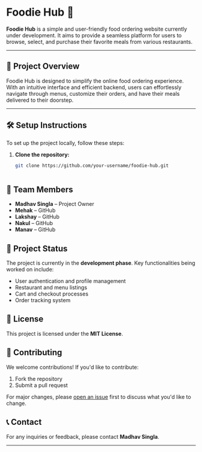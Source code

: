 # Foodie Hub 🍔

**Foodie Hub** is a simple and user-friendly food ordering website currently under development. It aims to provide a seamless platform for users to browse, select, and purchase their favorite meals from various restaurants.

---

## 🚀 Project Overview

Foodie Hub is designed to simplify the online food ordering experience. With an intuitive interface and efficient backend, users can effortlessly navigate through menus, customize their orders, and have their meals delivered to their doorstep.

---

## 🛠️ Setup Instructions

To set up the project locally, follow these steps:

1. **Clone the repository:**

   ```bash
   git clone https://github.com/your-username/foodie-hub.git



## 👥 Team Members
- **Madhav Singla** – Project Owner  
- **Mehak** – GitHub  
- **Lakshay** – GitHub  
- **Nakul** – GitHub  
- **Manav** – GitHub  

## 📌 Project Status
The project is currently in the **development phase**. Key functionalities being worked on include:

- User authentication and profile management  
- Restaurant and menu listings  
- Cart and checkout processes  
- Order tracking system  

## 📄 License
This project is licensed under the **MIT License**.

## 🤝 Contributing
We welcome contributions! If you'd like to contribute:

1. Fork the repository  
2. Submit a pull request  

For major changes, please [open an issue](#) first to discuss what you'd like to change.

## 📞 Contact
For any inquiries or feedback, please contact **Madhav Singla**.

---
